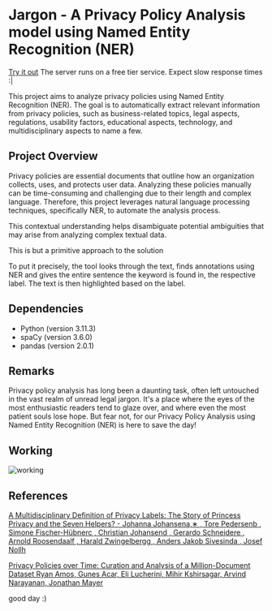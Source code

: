 # Jargon - A Privacy Policy Analysis model using Named Entity Recognition (NER)

[Try it out](https://jargon-privacy-policy-analyzer.onrender.com)
The server runs on a free tier service. Expect slow response times :|

This project aims to analyze privacy policies using Named Entity Recognition (NER). The goal is to automatically extract relevant information from privacy policies, such as business-related topics, legal aspects, regulations, usability factors, educational aspects, technology, and multidisciplinary aspects to name a few.

## Project Overview

Privacy policies are essential documents that outline how an organization collects, uses, and protects user data. Analyzing these policies manually can be time-consuming and challenging due to their length and complex language. Therefore, this project leverages natural language processing techniques, specifically NER, to automate the analysis process.

This contextual understanding helps disambiguate potential ambiguities that may arise from analyzing complex textual data.

This is but a primitive approach to the solution

To put it precisely, the tool looks through the text, finds annotations using NER and gives the entire sentence the keyword is found in, the respective label. The text is then highlighted based on the label.

## Dependencies

- Python (version 3.11.3)
- spaCy (version 3.6.0)
- pandas (version 2.0.1)

## Remarks
Privacy policy analysis has long been a daunting task, often left untouched in the vast realm of unread legal jargon. It's a place where the eyes of the most enthusiastic readers tend to glaze over, and where even the most patient souls lose hope. But fear not, for our Privacy Policy Analysis using Named Entity Recognition (NER) is here to save the day!

## Working 
![working](https://github.com/MinatoNamikaze02/privacy-policy-analysis/blob/main/client/assets/working.png)

## References
[A Multidisciplinary Definition of Privacy Labels: The Story of Princess
Privacy and the Seven Helpers? - Johanna Johansena,∗
, Tore Pedersenb
, Simone Fischer-Hübnerc
, Christian Johansend
, Gerardo Schneidere
,
Arnold Roosendaalf
, Harald Zwingelbergg
, Anders Jakob Sivesinda
, Josef Nollh](https://arxiv.org/pdf/2012.01813.pdf)


[Privacy Policies over Time: Curation and Analysis of a Million-Document Dataset
Ryan Amos, Gunes Acar, Eli Lucherini, Mihir Kshirsagar, Arvind Narayanan, Jonathan Mayer](https://arxiv.org/abs/2008.09159)

good day :)
